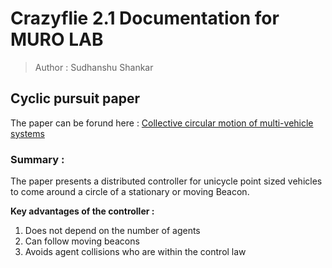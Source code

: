 # Crazyflie 2.1 Documentation for MURO LAB

> Author : Sudhanshu Shankar

## Cyclic pursuit paper

The paper can be forund here : [Collective circular motion of multi-vehicle systems](https://www.sciencedirect.com/science/article/pii/S0005109808002951)

### Summary : 

The paper presents a distributed controller for unicycle point sized vehicles to come around a circle of a stationary or moving Beacon.

**Key advantages of the controller :**

1. Does not depend on the number of agents
2. Can follow moving beacons
3. Avoids agent collisions who are within the control law
